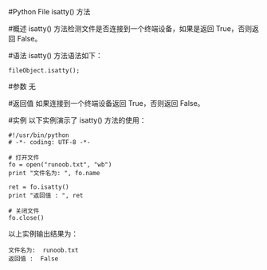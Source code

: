 #Python File isatty() 方法


#概述
isatty() 方法检测文件是否连接到一个终端设备，如果是返回 True，否则返回 False。

#语法
isatty() 方法语法如下：

```
fileObject.isatty(); 
```

#参数
无

#返回值
如果连接到一个终端设备返回 True，否则返回 False。

#实例
以下实例演示了 isatty() 方法的使用：

```
#!/usr/bin/python
# -*- coding: UTF-8 -*-

# 打开文件
fo = open("runoob.txt", "wb")
print "文件名为: ", fo.name

ret = fo.isatty()
print "返回值 : ", ret

# 关闭文件
fo.close()
```

以上实例输出结果为：

```
文件名为:  runoob.txt
返回值 :  False
```